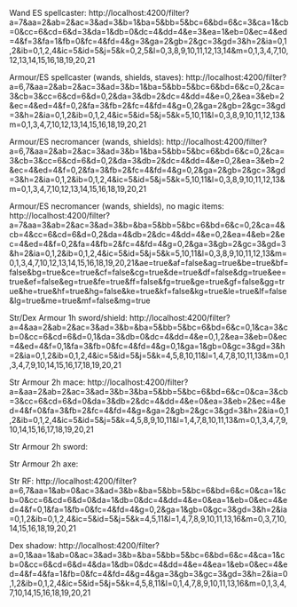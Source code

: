 Wand ES spellcaster:
http://localhost:4200/filter?a=7&aa=2&ab=2&ac=3&ad=3&b=1&ba=5&bb=5&bc=6&bd=6&c=3&ca=1&cb=0&cc=6&cd=6&d=3&da=1&db=0&dc=4&dd=4&e=3&ea=1&eb=0&ec=4&ed=4&f=3&fa=1&fb=0&fc=4&fd=4&g=3&ga=2&gb=2&gc=3&gd=3&h=2&ia=0,1,2&ib=0,1,2,4&ic=5&id=5&j=5&k=0,2,5&l=0,3,8,9,10,11,12,13,14&m=0,1,3,4,7,10,12,13,14,15,16,18,19,20,21

Armour/ES spellcaster (wands, shields, staves):
http://localhost:4200/filter?a=6,7&aa=2&ab=2&ac=3&ad=3&b=1&ba=5&bb=5&bc=6&bd=6&c=0,2&ca=3&cb=3&cc=6&cd=6&d=0,2&da=3&db=2&dc=4&dd=4&e=0,2&ea=3&eb=2&ec=4&ed=4&f=0,2&fa=3&fb=2&fc=4&fd=4&g=0,2&ga=2&gb=2&gc=3&gd=3&h=2&ia=0,1,2&ib=0,1,2,4&ic=5&id=5&j=5&k=5,10,11&l=0,3,8,9,10,11,12,13&m=0,1,3,4,7,10,12,13,14,15,16,18,19,20,21

Armour/ES necromancer (wands, shields):
http://localhost:4200/filter?a=6,7&aa=2&ab=2&ac=3&ad=3&b=1&ba=5&bb=5&bc=6&bd=6&c=0,2&ca=3&cb=3&cc=6&cd=6&d=0,2&da=3&db=2&dc=4&dd=4&e=0,2&ea=3&eb=2&ec=4&ed=4&f=0,2&fa=3&fb=2&fc=4&fd=4&g=0,2&ga=2&gb=2&gc=3&gd=3&h=2&ia=0,1,2&ib=0,1,2,4&ic=5&id=5&j=5&k=5,10,11&l=0,3,8,9,10,11,12,13&m=0,1,3,4,7,10,12,13,14,15,16,18,19,20,21

Armour/ES necromancer (wands, shields), no magic items:
http://localhost:4200/filter?a=7&aa=3&ab=2&ac=3&ad=3&b=&ba=5&bb=5&bc=6&bd=6&c=0,2&ca=4&cb=4&cc=6&cd=6&d=0,2&da=4&db=2&dc=4&dd=4&e=0,2&ea=4&eb=2&ec=4&ed=4&f=0,2&fa=4&fb=2&fc=4&fd=4&g=0,2&ga=3&gb=2&gc=3&gd=3&h=2&ia=0,1,2&ib=0,1,2,4&ic=5&id=5&j=5&k=5,10,11&l=0,3,8,9,10,11,12,13&m=0,1,3,4,7,10,12,13,14,15,16,18,19,20,21&ae=true&af=false&ag=true&be=true&bf=false&bg=true&ce=true&cf=false&cg=true&de=true&df=false&dg=true&ee=true&ef=false&eg=true&fe=true&ff=false&fg=true&ge=true&gf=false&gg=true&he=true&hf=true&hg=false&ke=true&kf=false&kg=true&le=true&lf=false&lg=true&me=true&mf=false&mg=true

Str/Dex Armour 1h sword/shield:
http://localhost:4200/filter?a=4&aa=2&ab=2&ac=3&ad=3&b=&ba=5&bb=5&bc=6&bd=6&c=0,1&ca=3&cb=0&cc=6&cd=6&d=0,1&da=3&db=0&dc=4&dd=4&e=0,1,2&ea=3&eb=0&ec=4&ed=4&f=0,1&fa=3&fb=0&fc=4&fd=4&g=0,1&ga=1&gb=0&gc=3&gd=3&h=2&ia=0,1,2&ib=0,1,2,4&ic=5&id=5&j=5&k=4,5,8,10,11&l=1,4,7,8,10,11,13&m=0,1,3,4,7,9,10,14,15,16,17,18,19,20,21

Str Armour 2h mace:
http://localhost:4200/filter?a=&aa=2&ab=2&ac=3&ad=3&b=3&ba=5&bb=5&bc=6&bd=6&c=0&ca=3&cb=3&cc=6&cd=6&d=0&da=3&db=2&dc=4&dd=4&e=0&ea=3&eb=2&ec=4&ed=4&f=0&fa=3&fb=2&fc=4&fd=4&g=&ga=2&gb=2&gc=3&gd=3&h=2&ia=0,1,2&ib=0,1,2,4&ic=5&id=5&j=5&k=4,5,8,9,10,11&l=1,4,7,8,10,11,13&m=0,1,3,4,7,9,10,14,15,16,17,18,19,20,21

Str Armour 2h sword:

Str Armour 2h axe:

Str RF:
http://localhost:4200/filter?a=6,7&aa=1&ab=0&ac=3&ad=3&b=&ba=5&bb=5&bc=6&bd=6&c=0&ca=1&cb=0&cc=6&cd=6&d=0&da=1&db=0&dc=4&dd=4&e=0&ea=1&eb=0&ec=4&ed=4&f=0,1&fa=1&fb=0&fc=4&fd=4&g=0,2&ga=1&gb=0&gc=3&gd=3&h=2&ia=0,1,2&ib=0,1,2,4&ic=5&id=5&j=5&k=4,5,11&l=1,4,7,8,9,10,11,13,16&m=0,3,7,10,14,15,16,18,19,20,21


Dex shadow:
http://localhost:4200/filter?a=0,1&aa=1&ab=0&ac=3&ad=3&b=&ba=5&bb=5&bc=6&bd=6&c=4&ca=1&cb=0&cc=6&cd=6&d=4&da=1&db=0&dc=4&dd=4&e=4&ea=1&eb=0&ec=4&ed=4&f=4&fa=1&fb=0&fc=4&fd=4&g=4&ga=3&gb=3&gc=3&gd=3&h=2&ia=0,1,2&ib=0,1,2,4&ic=5&id=5&j=5&k=4,5,8,11&l=0,1,4,7,8,9,10,11,13,16&m=0,1,3,4,7,10,14,15,16,18,19,20,21
